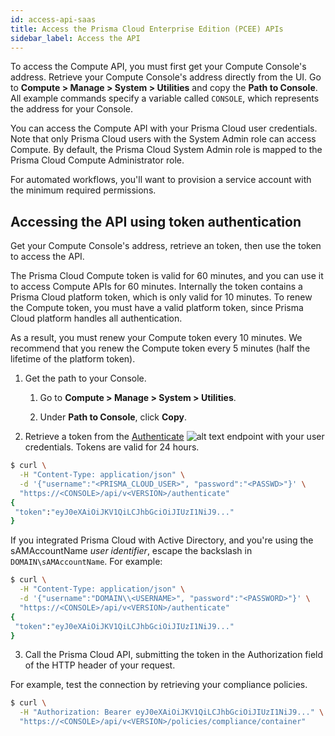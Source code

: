 ```yaml
---
id: access-api-saas
title: Access the Prisma Cloud Enterprise Edition (PCEE) APIs
sidebar_label: Access the API
---
```


To access the Compute API, you must first get your Compute Console's address.
Retrieve your Compute Console's address directly from the UI.
Go to **Compute > Manage > System > Utilities** and copy the **Path to Console**.
All example commands specify a variable called `CONSOLE`, which represents the address for your Console.

You can access the Compute API with your Prisma Cloud user credentials.
Note that only Prisma Cloud users with the System Admin role can access Compute.
By default, the Prisma Cloud System Admin role is mapped to the Prisma Cloud Compute Administrator role.

For automated workflows, you'll want to provision a service account with the minimum required permissions.

## Accessing the API using token authentication

Get your Compute Console's address, retrieve an token, then use the token to access the API.

The Prisma Cloud Compute token is valid for 60 minutes, and you can use it to access Compute APIs for 60 minutes.
Internally the token contains a Prisma Cloud platform token, which is only valid for 10 minutes.
To renew the Compute token, you must have a valid platform token, since Prisma Cloud platform handles all authentication.

As a result, you must renew your Compute token every 10 minutes.
We recommend that you renew the Compute token every 5 minutes (half the lifetime of the platform token).

1. Get the path to your Console.

   1. Go to **Compute > Manage > System > Utilities**.

   2. Under **Path to Console**, click **Copy**.

2. Retrieve a token from the [Authenticate](/cwpp/api/post-authenticate/) ![alt text](/icons/api-icon-pan-dev.svg) endpoint with your user credentials.
   Tokens are valid for 24 hours.

```bash
$ curl \
  -H "Content-Type: application/json" \
  -d '{"username":"<PRISMA_CLOUD_USER>", "password":"<PASSWD>"}' \
  "https://<CONSOLE>/api/v<VERSION>/authenticate"
{
 "token":"eyJ0eXAiOiJKV1QiLCJhbGciOiJIUzI1NiJ9..."
}
```

If you integrated Prisma Cloud with Active Directory, and you're using the sAMAccountName _user identifier_, escape the backslash in `DOMAIN\sAMAccountName`.
For example:

```bash
$ curl \
  -H "Content-Type: application/json" \
  -d '{"username":"DOMAIN\\<USERNAME>", "password":"<PASSWORD>"}' \
  "https://<CONSOLE>/api/v<VERSION>/authenticate"
{
 "token":"eyJ0eXAiOiJKV1QiLCJhbGciOiJIUzI1NiJ9..."
}
```

3. Call the Prisma Cloud API, submitting the token in the Authorization field of the HTTP header of your request.

For example, test the connection by retrieving your compliance policies.

```bash
$ curl \
  -H "Authorization: Bearer eyJ0eXAiOiJKV1QiLCJhbGciOiJIUzI1NiJ9..." \
  "https://<CONSOLE>/api/v<VERSION>/policies/compliance/container"
```
